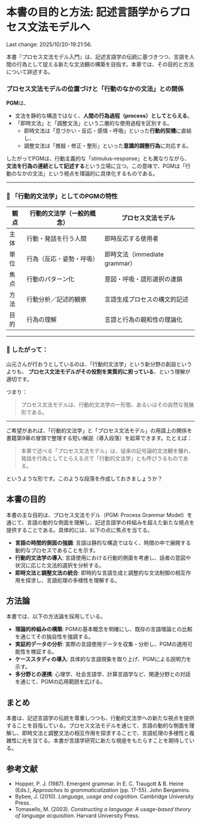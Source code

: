 # 本書の目的と方法: 記述言語学からプロセス文法モデルへ

Last change: 2025/10/20-19:21:56.

本書『プロセス文法モデル入門』は、記述言語学の伝統に基づきつつ、言語を人間の行為として捉える新たな文法観の構築を目指す。本章では、その目的と方法について詳述する。

### プロセス文法モデルの位置づけと「行動のなかの文法」との関係

**PGM**は、

- 文法を静的な構造ではなく、**人間の行為過程（process）としてとらえる**。
- 「即時文法」と「調整文法」という二層的な使用過程を区別する。
  - 即時文法は「息づかい・反応・感情・呼吸」といった**行動的契機**に直結し、
  - 調整文法は「推敲・修正・整形」といった**意識的調整行為**に対応する。

したがってPGMは、行動主義的な「stimulus–response」とも異なりながら、
**文法を行為の連続として記述する**という立場に立つ。この意味で、PGMは「行動のなかの文法」という視点を理論的に具体化するものである。

---

### 🔹 「行動的文法学」としてのPGMの特性

| 観点 | 行動的文法学（一般的概念） | プロセス文法モデル            |
| ---- | -------------------------- | ----------------------------- |
| 主体 | 行動・発話を行う人間       | 即時反応する使用者            |
| 単位 | 行為（反応・姿勢・呼吸）   | 即時文法（immediate grammar） |
| 焦点 | 行動のパターン化           | 意図・呼吸・語形選択の連鎖    |
| 方法 | 行動分析／記述的観察       | 言語生成プロセスの構文的記述  |
| 目的 | 行為の理解                 | 言語と行為の親和性の理論化    |

---

### 🔹 したがって：

山元さんが行おうとしているのは、「行動的文法学」という新分野の創設というよりも、
**プロセス文法モデルがその役割を実質的に担っている**、という理解が適切です。

つまり：

> プロセス文法モデルは、行動的文法学の一形態、あるいはその自然な発展形である。

---

ご希望があれば、「行動的文法学」と「プロセス文法モデル」の用語上の関係を書籍第9章の冒頭で整理する短い解説（導入段落）を起草できます。たとえば：

> 本章で述べる「プロセス文法モデル」は、従来の記号論的文法観を離れ、発話を行為としてとらえる点で「行動的文法学」とも呼びうるものである。

というような形です。このような段落を作成しておきましょうか？

## 本書の目的

本書の主な目的は、プロセス文法モデル（PGM: Process Grammar
Model）を通じて、言語の動的な側面を理解し、記述言語学の枠組みを超えた新たな視点を提供することである。具体的には、以下の点に焦点を当てる。

- **言語の時間的側面の強調**: 言語は静的な構造ではなく、時間の中で展開する動的なプロセスであることを示す。
- **行動的文法学の導入**: 言語使用における行動的側面を考慮し、話者の意図や状況に応じた文法的選択を分析する。
- **即時文法と調整文法の統合**: 即時的な言語生成と調整的な文法制御の相互作用を探求し、言語処理の多様性を理解する。

## 方法論

本書では、以下の方法論を採用している。

- **理論的枠組みの構築**:
  PGMの基本概念を明確にし、既存の言語理論との比較を通じてその独自性を強調する。
- **実証的データの分析**: 実際の言語使用データを収集・分析し、PGMの適用可能性を検証する。
- **ケーススタディの導入**: 具体的な言語現象を取り上げ、PGMによる説明力を示す。
- **多分野との連携**: 心理学、社会言語学、計算言語学など、関連分野との対話を通じて、PGMの応用範囲を広げる。

## まとめ

本書は、記述言語学の伝統を尊重しつつも、行動的文法学への新たな視点を提供することを目指している。プロセス文法モデルを通じて、言語の動的な側面を理解し、即時文法と調整文法の相互作用を探求することで、言語処理の多様性と複雑性に光を当てる。本書が言語学研究に新たな視座をもたらすことを期待している。

## 参考文献

- Hopper, P. J. (1987). Emergent grammar. In E. C. Traugott & B. Heine (Eds.),
  _Approaches to grammaticalization_ (pp. 17-55). John Benjamins.
- Bybee, J. (2010). _Language, usage and cognition_. Cambridge University Press.
- Tomasello, M. (2003). _Constructing a language: A usage-based theory of
  language acquisition_. Harvard University Press.
